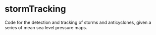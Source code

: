 # stormTracking
Code for the detection and tracking of storms and anticyclones, given a series of mean sea level pressure maps.
